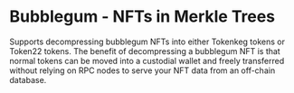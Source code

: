 # Bubblegum - NFTs in Merkle Trees
Supports decompressing bubblegum NFTs into either Tokenkeg tokens or Token22 tokens. The benefit of decompressing a bubblegum 
NFT is that normal tokens can be moved into a custodial wallet and freely transferred without relying on RPC nodes to serve 
your NFT data from an off-chain database.
